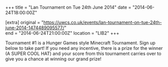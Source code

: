 +++
title = "Lan Tournament on Tue 24th June 2014"
date = "2014-06-24T18:00:00Z"

[extra]
original = "https://uwcs.co.uk/events/lan-tournament-on-tue-24th-june-2014-1474489095577/"    
end = "2014-06-24T21:00:00Z"
location = "LIB2"
+++

Tournament \#1 is a Hunger Games style Minecraft Tournament. Sign up below to take part\! If you need any incentive, there is a prize for the winner (A SUPER COOL HAT) and your score from this tournament carries over to give you a chance at winning our grand prize\!

